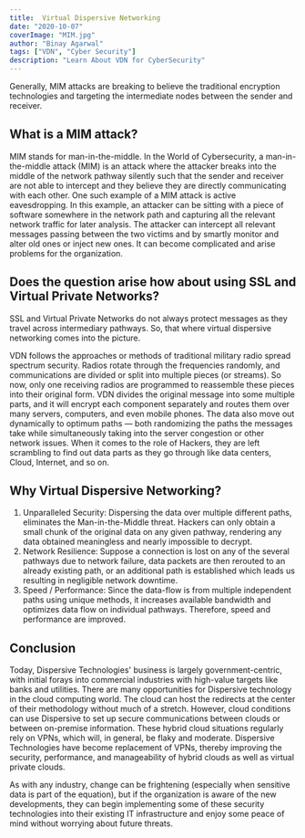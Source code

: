 ```yaml
---
title:  Virtual Dispersive Networking
date: "2020-10-07"
coverImage: "MIM.jpg"
author: "Binay Agarwal"
tags: ["VDN", "Cyber Security"]
description: "Learn About VDN for CyberSecurity"
---
```


Generally, MIM attacks are breaking to believe the traditional encryption technologies and targeting the intermediate nodes between the sender and receiver.

## What is a MIM attack?

MIM stands for man-in-the-middle. In the World of Cybersecurity, a man-in-the-middle attack (MIM) is an attack where the attacker breaks into the middle of the network pathway silently such that the sender and receiver are not able to intercept and they believe they are directly communicating with each other. One such example of a MIM attack is active eavesdropping. In this example, an attacker can be sitting with a piece of software somewhere in the network path and capturing all the relevant network traffic for later analysis. The attacker can intercept all relevant messages passing between the two victims and by smartly monitor and alter old ones or inject new ones. It can become complicated and arise problems for the organization.

## Does the question arise how about using SSL and Virtual Private Networks?

SSL and Virtual Private Networks do not always protect messages as they travel across intermediary pathways. So, that where virtual dispersive networking comes into the picture.

VDN follows the approaches or methods of traditional military radio spread spectrum security. Radios rotate through the frequencies randomly, and communications are divided or split into multiple pieces (or streams). So now, only one receiving radios are programmed to reassemble these pieces into their original form. 
VDN divides the original message into some multiple parts, and it will encrypt each component separately and routes them over many servers, computers, and even mobile phones. The data also move out dynamically to optimum paths — both randomizing the paths the messages take while simultaneously taking into the server congestion or other network issues.
When it comes to the role of Hackers, they are left scrambling to find out data parts as they go through like data centers, Cloud, Internet, and so on. 

## Why Virtual Dispersive Networking?

1. Unparalleled Security: Dispersing the data over multiple different paths, eliminates the Man-in-the-Middle threat. Hackers can only obtain a small chunk of the original data on any given pathway, rendering any data obtained meaningless and nearly impossible to decrypt.
2. Network Resilience: Suppose a connection is lost on any of the several pathways due to network failure,
data packets are then rerouted to an already existing path, or an additional path is established which leads us resulting in negligible network downtime.
3. Speed / Performance: Since the data-flow is from multiple independent paths using unique methods, it increases available bandwidth and optimizes data flow on individual pathways. Therefore, speed and performance are improved.

## Conclusion

Today, Dispersive Technologies' business is largely government-centric, with initial forays into commercial industries with high-value targets like banks and utilities. There are many opportunities for Dispersive technology in the cloud computing world. The cloud can host the redirects at the center of their methodology without much of a stretch. However, cloud conditions can use Dispersive to set up secure communications between clouds or between on-premise information. These hybrid cloud situations regularly rely on VPNs, which will, in general, be flaky and moderate. Dispersive Technologies have become replacement of VPNs, thereby improving the security, performance, and manageability of hybrid clouds as well as virtual private clouds. 

As with any industry, change can be frightening (especially when sensitive data is part of the equation), but if the organization is aware of the new developments, they can begin implementing some of these security technologies into their existing IT infrastructure and enjoy some peace of mind without worrying about future threats.

